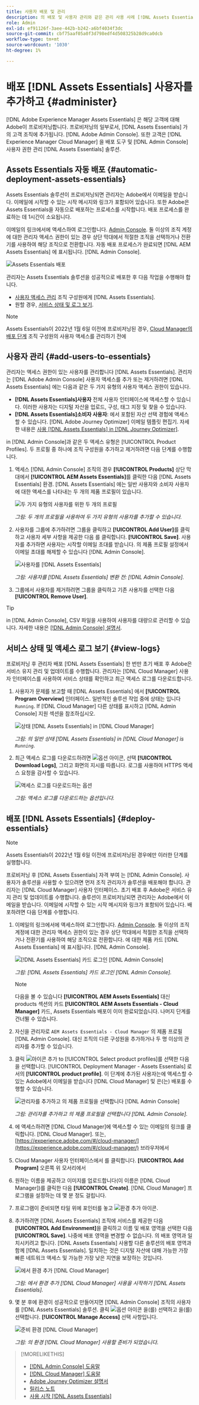 ```yaml
---
title: 사용자 배포 및 관리
description: 의 배포 및 사용자 관리와 같은 관리 사용 사례 [!DNL Assets Essentials].
role: Admin
exl-id: ef91126f-3aee-442b-b242-a6bf4034f3dc
source-git-commit: cbf75aaf05a0f3d798edf4d508325b28d9ca0dcb
workflow-type: tm+mt
source-wordcount: '1030'
ht-degree: 1%

---
```


# 배포 [!DNL Assets Essentials] 사용자를 추가하고 {#administer}

[!DNL Adobe Experience Manager Assets Essentials] 은 해당 고객에 대해 Adobe이 프로비저닝합니다. 프로비저닝의 일부로서, [!DNL Assets Essentials] 가 의 고객 조직에 추가됩니다. [!DNL Adobe Admin Console]. 또한 고객은 [!DNL Experience Manager Cloud Manager] 을 배포 도구 및 [!DNL Admin Console] 사용자 권한 관리 [!DNL Assets Essentials] 솔루션.

## Assets Essentials 자동 배포 {#automatic-deployment-assets-essentials}

Assets Essentials 솔루션이 프로비저닝되면 관리자는 Adobe에서 이메일을 받습니다. 이메일에 시작할 수 있는 시작 메시지와 링크가 포함되어 있습니다. 또한 Adobe은 Assets Essentials을 자동으로 배포하는 프로세스를 시작합니다. 배포 프로세스를 완료하는 데 1시간이 소요됩니다.

이메일의 링크에서에 액세스하여 로그인합니다. [Admin Console](https://adminconsole.adobe.com). 둘 이상의 조직 계정에 대한 관리자 액세스 권한이 있는 경우 상단 막대에서 적절한 조직을 선택하거나 전환기를 사용하여 해당 조직으로 전환합니다. 자동 배포 프로세스가 완료되면 [!DNL AEM Assets Essentials] 에 표시됩니다. [!DNL Admin Console].

![Assets Essentials 배포](assets/assets-essentials-deployment.png)

관리자는 Assets Essentials 솔루션을 성공적으로 배포한 후 다음 작업을 수행해야 합니다.

* [사용자 액세스 관리](#add-users-to-essentials) 조직 구성원에게 [!DNL Assets Essentials].
* 원할 경우, [서비스 상태 및 로그 보기](#view-logs).

>[!NOTE]
>
>Assets Essentials이 2022년 1월 6일 이전에 프로비저닝된 경우, [Cloud Manager의 배포 단계](#deploy-essentials) 조직 구성원의 사용자 액세스를 관리하기 전에


## 사용자 관리 {#add-users-to-essentials}

관리자는 액세스 권한이 있는 사용자를 관리합니다 [!DNL Assets Essentials]. 관리자는 [!DNL Adobe Admin Console] 사용자 액세스를 추가 또는 제거하려면 [!DNL Assets Essentials] 에는 다음과 같은 두 가지 유형의 사용자 액세스 권한이 있습니다.

* **[!DNL Assets Essentials]사용자** 전체 사용자 인터페이스에 액세스할 수 있습니다. 이러한 사용자는 디지털 자산을 업로드, 구성, 태그 지정 및 찾을 수 있습니다.
* **[!DNL Assets Essentials]소비자 사용자**: 에서 포함된 자산 선택 경험에 액세스할 수 있습니다. [!DNL Adobe Journey Optimizer] 이메일 템플릿 편집기. 자세한 내용은 [사용 [!DNL Assets Essentials] in [!DNL Journey Optimizer]](https://experienceleague.adobe.com/docs/journey-optimizer/using/create-messages/assets-essentials.html).

in [!DNL Admin Console]과 같은 두 액세스 유형은 [!UICONTROL Product Profiles]. 두 프로필 중 하나에 조직 구성원을 추가하고 제거하려면 다음 단계를 수행합니다.

1. 액세스 [!DNL Admin Console] 조직의 경우 **[!UICONTROL Products]** 상단 막대에서 **[!UICONTROL AEM Assets Essentials]**&#x200B;를 클릭한 다음 [!DNL Assets Essentials] 환경. [!DNL Assets Essentials] 에는 일반 사용자와 소비자 사용자에 대한 액세스를 나타내는 두 개의 제품 프로필이 있습니다.

   ![두 가지 유형의 사용자를 위한 두 개의 프로필](assets/adminconsole-user-types.png)

   *그림: 두 개의 프로필을 사용하여 두 가지 유형의 사용자를 추가할 수 있습니다.*

1. 사용자를 그룹에 추가하려면 그룹을 클릭하고 **[!UICONTROL Add User]**&#x200B;를 클릭하고 사용자 세부 사항을 제공한 다음 를 클릭합니다. **[!UICONTROL Save]**. 사용자를 추가하면 사용자는 시작할 이메일 초대를 받습니다. 의 제품 프로필 설정에서 이메일 초대를 해제할 수 있습니다 [!DNL Admin Console].

   ![사용자를 [!DNL Assets Essentials]](assets/adminconsole-add-user.png)

   *그림: 사용자를 [!DNL Assets Essentials] 변환 전: [!DNL Admin Console].*

1. 그룹에서 사용자를 제거하려면 그룹을 클릭하고 기존 사용자를 선택한 다음 **[!UICONTROL Remove User]**.

>[!TIP]
>
>in [!DNL Admin Console], CSV 파일을 사용하여 사용자를 대량으로 관리할 수 있습니다. 자세한 내용은 [[!DNL Admin Console] 설명서](https://helpx.adobe.com/enterprise/using/accounts.html).

## 서비스 상태 및 액세스 로그 보기 {#view-logs}

프로비저닝 후 관리자 배포 [!DNL Assets Essentials] 한 번만 초기 배포 후 Adobe은 서비스 유지 관리 및 업데이트를 수행합니다. 관리자는 [!DNL Cloud Manager] 사용자 인터페이스를 사용하여 서비스 상태를 확인하고 최근 액세스 로그를 다운로드합니다.

1. 사용자가 문제를 보고할 때 [!DNL Assets Essentials] 에서 **[!UICONTROL Program Overview]** 인터페이스. 일반적인 솔루션 작업 중에 상태는 입니다 `Running`. If [!DNL Cloud Manager] 다른 상태를 표시하고 [!DNL Admin Console] 지원 섹션을 참조하십시오.

   ![상태 [!DNL Assets Essentials] in [!DNL Cloud Manager]](assets/cloudmanager-manage-access-essentials.png)

   *그림: 의 일반 상태 [!DNL Assets Essentials] in [!DNL Cloud Manager] is `Running`.*

1. 최근 액세스 로그를 다운로드하려면 ![옵션 아이콘](assets/do-not-localize/options-ellipses-icon.png), 선택 **[!UICONTROL Download Logs]**, 그리고 화면의 지시를 따릅니다. 로그를 사용하여 HTTPS 액세스 요청을 감사할 수 있습니다.

   ![ 액세스 로그를 다운로드하는 옵션](assets/cloudmanager-download-logs.png)

   *그림: 액세스 로그를 다운로드하는 옵션입니다.*

## 배포 [!DNL Assets Essentials] {#deploy-essentials}

>[!NOTE]
>
>Assets Essentials이 2022년 1월 6일 이전에 프로비저닝된 경우에만 이러한 단계를 실행합니다.

프로비저닝 후 [!DNL Assets Essentials] 자격 부여 는 [!DNL Admin Console]. 사용자가 솔루션을 사용할 수 있으려면 먼저 조직 관리자가 솔루션을 배포해야 합니다. 관리자는 [!DNL Cloud Manager] 사용자 인터페이스. 초기 배포 후 Adobe은 서비스 유지 관리 및 업데이트를 수행합니다. 솔루션이 프로비저닝되면 관리자는 Adobe에서 이메일을 받습니다. 이메일에 시작할 수 있는 시작 메시지와 링크가 포함되어 있습니다. 배포하려면 다음 단계를 수행합니다.

1. 이메일의 링크에서에 액세스하여 로그인합니다. [Admin Console](https://adminconsole.adobe.com). 둘 이상의 조직 계정에 대한 관리자 액세스 권한이 있는 경우 상단 막대에서 적절한 조직을 선택하거나 전환기를 사용하여 해당 조직으로 전환합니다. 에 대한 제품 카드 [!DNL Assets Essentials] 에 표시됩니다. [!DNL Admin Console].

   ![[!DNL Assets Essentials] 카드 로그인 [!DNL Admin Console]](assets/essentials-in-admin-console.png)

   *그림: [!DNL Assets Essentials] 카드 로그인 [!DNL Admin Console].*

   >[!NOTE]
   >
   >다음을 볼 수 있습니다 **[!UICONTROL AEM Assets Essentials]** 대신 products 섹션의 카드 **[!UICONTROL AEM Assets Essentials - Cloud Manager]** 카드, Assets Essentials 배포이 이미 완료되었습니다. 나머지 단계를 건너뛸 수 있습니다.

1. 자신을 관리자로 `AEM Assets Essentials - Cloud Manager` 의 제품 프로필 [!DNL Admin Console]. 대신 조직의 다른 구성원을 추가하거나 두 명 이상의 관리자를 추가할 수 있습니다.

1. 클릭 ![아이콘 추가](assets/do-not-localize/add-icon.svg) to [!UICONTROL Select product profiles]를 선택한 다음 을 선택합니다. [!UICONTROL Deployment Manager - Assets Essentials] 로서의 **[!UICONTROL product profile]**. 이 단계에 추가된 사용자는에 액세스할 수 있는 Adobe에서 이메일을 받습니다 [!DNL Cloud Manager] 및 은(는) 배포를 수행할 수 있습니다.

   ![관리자를 추가하고 의 제품 프로필을 선택합니다 [!DNL Admin Console]](assets/adminconsole-user1.png)

   *그림: 관리자를 추가하고 의 제품 프로필을 선택합니다 [!DNL Admin Console].*

1. 에 액세스하려면 [!DNL Cloud Manager]에 액세스할 수 있는 이메일의 링크를 클릭합니다. [!DNL Cloud Manager]. 또는, [https://experience.adobe.com/#/cloud-manager/](https://experience.adobe.com/#/cloud-manager/) 브라우저에서

1. Cloud Manager 사용자 인터페이스에서 를 클릭합니다. **[!UICONTROL Add Program]** 오른쪽 위 모서리에서

1. 원하는 이름을 제공하고 이미지를 업로드합니다(이 이름은 [!DNL Cloud Manager])를 클릭한 다음 **[!UICONTROL Create]**. [!DNL Cloud Manager] 프로그램을 설정하는 데 몇 분 정도 걸립니다.

1. 프로그램이 준비되면 타일 위에 포인터를 놓고 ![환경 추가 아이콘](assets/do-not-localize/add-environment-icon.png).

1. 추가하려면 [!DNL Assets Essentials] 조직에 서비스를 제공한 다음 **[!UICONTROL Add Environment]**&#x200B;을 클릭하고 이름 및 배포 영역을 선택한 다음 **[!UICONTROL Save]**. 나중에 배포 영역을 변경할 수 없습니다. 의 배포 영역과 일치시키려고 합니다. [!DNL Assets Essentials] 사용할 다른 솔루션의 배포 영역과 함께 [!DNL Assets Essentials]. 일치하는 것은 디지털 자산에 대해 가능한 가장 빠른 네트워크 액세스 및 가능한 가장 낮은 지연을 보장하는 것입니다.

   ![에서 환경 추가 [!DNL Cloud Manager]](assets/cloudmanager-add-environment-for-essentials.png)

   *그림: 에서 환경 추가 [!DNL Cloud Manager] 사용을 시작하기 [!DNL Assets Essentials].*

1. 몇 분 후에 환경이 성공적으로 만들어지면 [!DNL Admin Console] 조직의 사용자를 [!DNL Assets Essentials] 솔루션. 클릭 ![옵션 아이콘](assets/do-not-localize/options-ellipses-icon.png) 을(를) 선택하고 을(를) 선택합니다. **[!UICONTROL Manage Access]** 선택 사항입니다.

   ![준비 환경 [!DNL Cloud Manager]](assets/cloudmanager-manage-access-essentials.png)

   *그림: 의 환경 [!DNL Cloud Manager] 사용할 준비가 되었습니다.*

>[!MORELIKETHIS]
>
>* [[!DNL Admin Console] 도움말](https://helpx.adobe.com/kr/enterprise/using/admin-console.html)
>* [[!DNL Cloud Manager] 도움말](https://experienceleague.adobe.com/docs/experience-manager-cloud-manager/using/introduction-to-cloud-manager.html?lang=ko-KR)
>* [Adobe Journey Optimizer 설명서](https://experienceleague.adobe.com/docs/journey-optimizer/using/ajo-home.html)
>* [릴리스 노트](release-notes.md)
>* [사용 시작 [!DNL Assets Essentials]](get-started.md)

